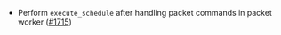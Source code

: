 - Perform `execute_schedule` after handling packet commands in packet worker ([#1715](https://github.com/informalsystems/ibc-rs/issues/1715))
